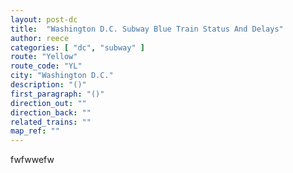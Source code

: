 ```yaml
---
layout: post-dc
title:  "Washington D.C. Subway Blue Train Status And Delays"
author: reece
categories: [ "dc", "subway" ]
route: "Yellow"
route_code: "YL"
city: "Washington D.C."
description: "()"
first_paragraph: "()"
direction_out: ""
direction_back: ""
related_trains: ""
map_ref: ""
---
```


fwfwwefw
